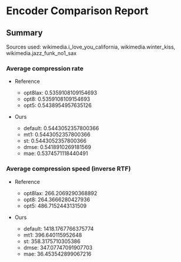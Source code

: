 
# Encoder Comparison Report

## Summary

Sources used: wikimedia.i_love_you_california, wikimedia.winter_kiss, wikimedia.jazz_funk_no1_sax

### Average compression rate

  - Reference
    - opt8lax: 0.5359108109154693
    - opt8: 0.5359108109154693
    - opt5: 0.5438954957635126

  - Ours
    - default: 0.5443052357800366
    - mt1: 0.5443052357800366
    - st: 0.5443052357800366
    - dmse: 0.5418910269181569
    - mae: 0.5374571118440491


### Average compression speed (inverse RTF)
  - Reference
    - opt8lax: 266.2069290368892
    - opt8: 264.3666280427936
    - opt5: 486.7152443131509

  - Ours
    - default: 1418.1767766375774
    - mt1: 396.640115952648
    - st: 358.3175710305386
    - dmse: 347.07747091907703
    - mae: 36.453542899067216



